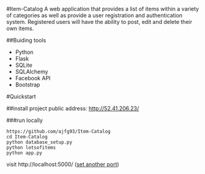 #Item-Catalog
A web application that provides a list of items within a variety of categories as well as provide a user registration and authentication system. Registered users will have the ability to post, edit and delete their own items. 

##Buiding tools
* Python
* Flask
* SQLite
* SQLAlchemy
* Facebook API
* Bootstrap

#Quickstart

##install
project public address: http://52.41.206.23/

###run locally
```
https://github.com/ajfg93/Item-Catalog
cd Item-Catalog
python database_setup.py 
python lotsofitems
python app.py
```
visit http://localhost:5000/ ([set another port](https://github.com/ajfg93/Item-Catalog/blob/master/app.py#L335))



